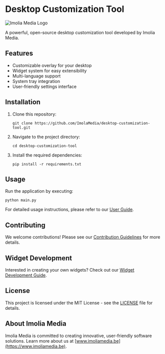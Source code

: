 # Desktop Customization Tool

![Imolia Media Logo]([path/to/logo.png](https://www.imoliamedia.be/assets/img/favicon/android-chrome-192x192.png))

A powerful, open-source desktop customization tool developed by Imolia Media.

## Features

- Customizable overlay for your desktop
- Widget system for easy extensibility
- Multi-language support
- System tray integration
- User-friendly settings interface

## Installation

1. Clone this repository:
   ```
   git clone https://github.com/ImolaMedia/desktop-customization-tool.git
   ```

2. Navigate to the project directory:
   ```
   cd desktop-customization-tool
   ```

3. Install the required dependencies:
   ```
   pip install -r requirements.txt
   ```

## Usage

Run the application by executing:

```
python main.py
```

For detailed usage instructions, please refer to our [User Guide](docs/USER_GUIDE.md).

## Contributing

We welcome contributions! Please see our [Contribution Guidelines](CONTRIBUTING.md) for more details.

## Widget Development

Interested in creating your own widgets? Check out our [Widget Development Guide](WIDGET_DEVELOPMENT.md).

## License

This project is licensed under the MIT License - see the [LICENSE](LICENSE) file for details.

## About Imolia Media

Imolia Media is committed to creating innovative, user-friendly software solutions. Learn more about us at [www.imoliamedia.be](https://www.imoliamedia.be).
